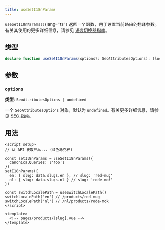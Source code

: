 ```yaml
---
title: useSetI18nParams
---
```


`useSetI18nParams()`{lang="ts"} 返回一个函数，用于设置当前路由的翻译参数。 
有关其使用的更多详细信息，请参见 [语言切换器指南](/docs/guide/lang-switcher#dynamic-route-parameters)。

## 类型

```ts
declare function useSetI18nParams(options?: SeoAttributesOptions): (locale: Record<Locale, unknown>) => void
```

## 参数

### `options`

**类型**: `SeoAttributesOptions | undefined`

一个 `SeoAttributesOptions` 对象，默认为 `undefined`。有关更多详细信息，请参见 [SEO 指南](/docs/guide/seo#feature-details)。

## 用法

```vue
<script setup>
// 从 API 获取产品... (红色马克杯)

const setI18nParams = useSetI18nParams({
  canonicalQueries: ['foo']
})
setI18nParams({
  en: { slug: data.slugs.en }, // slug: 'red-mug'
  nl: { slug: data.slugs.nl } // slug: 'rode-mok'
})

const switchLocalePath = useSwitchLocalePath()
switchLocalePath('en') // /products/red-mug
switchLocalePath('nl') // /nl/products/rode-mok
</script>

<template>
  <!-- pages/products/[slug].vue -->
</template>
```
